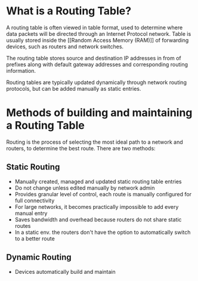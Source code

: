 # What is a Routing Table?
A routing table is often viewed in table format, used to determine where data packets will be directed through an Internet Protocol network. Table is usually stored inside the [[Random Access Memory (RAM)]] of forwarding devices, such as routers and network switches.

The routing table stores source and destination IP addresses in from of prefixes along with default gateway addresses and corresponding routing information.

Routing tables are typically updated dynamically through network routing protocols, but can be added manually as static entries.

# Methods of building and maintaining a Routing Table

Routing is the process of selecting the most ideal path to a network and routers, to determine the best route. There are two methods:

## Static Routing

* Manually created, managed and updated static routing table entries
* Do not change unless edited manually by network admin
* Provides granular level of control, each route is manually configured for full connectivity
* For large networks, it becomes practically impossible to add every manual entry
* Saves bandwidth and overhead because routers do not share static routes
* In a static env. the routers don't have the option to automatically switch to a better route

## Dynamic Routing

* Devices automatically build and maintain 